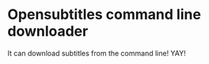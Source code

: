 Opensubtitles command line downloader
=====================================

It can download subtitles from the command line! YAY!

